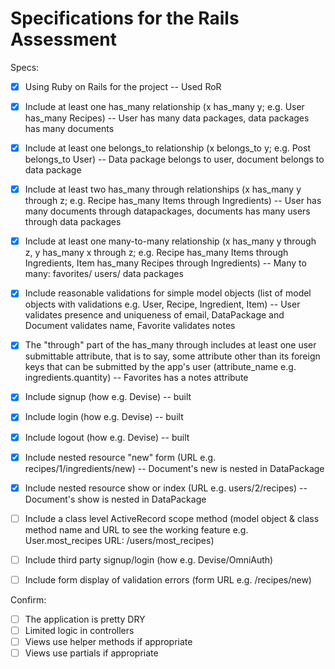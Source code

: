 # Specifications for the Rails Assessment

Specs:
- [x] Using Ruby on Rails for the project -- Used RoR
- [X] Include at least one has_many relationship (x has_many y; e.g. User has_many Recipes) -- User has many data packages, data packages has many documents 
- [X] Include at least one belongs_to relationship (x belongs_to y; e.g. Post belongs_to User) -- Data package belongs to user, document belongs to data package
- [X] Include at least two has_many through relationships (x has_many y through z; e.g. Recipe has_many Items through Ingredients) -- User has many documents through datapackages, documents has many users through data packages 
- [X] Include at least one many-to-many relationship (x has_many y through z, y has_many x through z; e.g. Recipe has_many Items through Ingredients, Item has_many Recipes through Ingredients) -- Many to many: favorites/ users/ data packages 
- [X] Include reasonable validations for simple model objects (list of model objects with validations e.g. User, Recipe, Ingredient, Item) -- User validates presence and uniqueness of email, DataPackage and Document validates name, Favorite validates notes
- [X] The "through" part of the has_many through includes at least one user submittable attribute, that is to say, some attribute other than its foreign keys that can be submitted by the app's user (attribute_name e.g. ingredients.quantity) -- Favorites has a notes attribute
- [X] Include signup (how e.g. Devise) -- built
- [X] Include login (how e.g. Devise) -- built
- [X] Include logout (how e.g. Devise) -- built
- [X] Include nested resource "new" form (URL e.g. recipes/1/ingredients/new) -- Document's new is nested in DataPackage
- [X] Include nested resource show or index (URL e.g. users/2/recipes) -- Document's show is nested in DataPackage

- [ ] Include a class level ActiveRecord scope method (model object & class method name and URL to see the working feature e.g. User.most_recipes URL: /users/most_recipes)
- [ ] Include third party signup/login (how e.g. Devise/OmniAuth)
- [ ] Include form display of validation errors (form URL e.g. /recipes/new)

Confirm:
- [ ] The application is pretty DRY
- [ ] Limited logic in controllers
- [ ] Views use helper methods if appropriate
- [ ] Views use partials if appropriate
